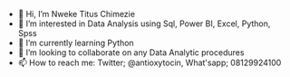 - 👋 Hi, I’m Nweke Titus Chimezie
- 👀 I’m interested in Data Analysis using Sql, Power BI, Excel, Python, Spss
- 🌱 I’m currently learning Python
- 💞️ I’m looking to collaborate on any Data Analytic procedures
- 📫 How to reach me: Twitter; @antioxytocin, What'sapp; 08129924100





